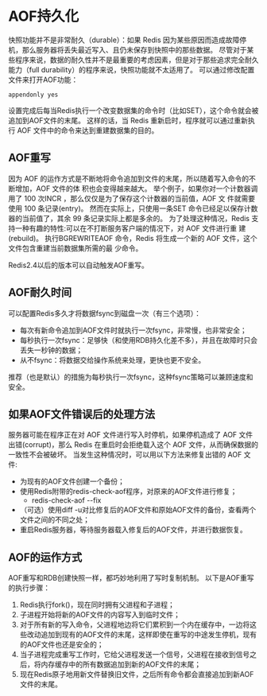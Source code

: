 # AOF持久化

快照功能并不是非常耐久（durable）：如果 Redis 因为某些原因而造成故障停机，那么服务器将丢失最近写入、且仍未保存到快照中的那些数据。
尽管对于某些程序来说，数据的耐久性并不是最重要的考虑因素，但是对于那些追求完全耐久能力（full durability）的程序来说，快照功能就不太适用了。
可以通过修改配置文件来打开AOF功能：
    
    appendonly yes

设置完成后每当Redis执行一个改变数据集的命令时（比如SET），这个命令就会被追加到AOF文件的末尾。
这样的话，当 Redis 重新启时，程序就可以通过重新执行 AOF 文件中的命令来达到重建数据集的目的。

## AOF重写

因为 AOF 的运作方式是不断地将命令追加到文件的末尾，所以随着写入命令的不断增加，AOF 文件的体 积也会变得越来越大。
举个例子，如果你对一个计数器调用了 100 次INCR ，那么仅仅是为了保存这个计数器的当前值，AOF 文 件就需要使用 100 条记录(entry)。
然而在实际上，只使用一条SET 命令已经足以保存计数器的当前值了，其余 99 条记录实际上都是多余的。 为了处理这种情况，Redis 支持一种有趣的特性:可以在不打断服务客户端的情况下，对 AOF 文件进行重
建(rebuild)。
执行BGREWRITEAOF 命令，Redis 将生成一个新的 AOF 文件，这个文件包含重建当前数据集所需的最
少命令。

Redis2.4以后的版本可以自动触发AOF重写。

## AOF耐久时间

可以配置Redis多久才将数据fsync到磁盘一次（有三个选项）：

* 每次有新命令追加到AOF文件时就执行一次fsync，非常慢，也非常安全；
* 每秒执行一次fsync：足够快（和使用RDB持久化差不多），并且在故障时只会丢失一秒钟的数据；
* 从不fsync：将数据交给操作系统来处理，更快也更不安全。

推荐（也是默认）的措施为每秒执行一次fsync，这种fsync策略可以兼顾速度和安全。

## 如果AOF文件错误后的处理方法

服务器可能在程序正在对 AOF 文件进行写入时停机，如果停机造成了 AOF 文件出错(corrupt)，那么 Redis 在重启时会拒绝载入这个 AOF 文件，从而确保数据的一致性不会被破坏。
当发生这种情况时，可以用以下方法来修复出错的 AOF 文件:

* 为现有的AOF文件创建一个备份；
* 使用Redis附带的redis-check-aof程序，对原来的AOF文件进行修复；
    - redis-check-aof --fix
* （可选）使用diff -u对比修复后的AOF文件和原始AOF文件的备份，查看两个文件之间的不同之处；
* 重启Redis服务器，等待服务器载入修复后的AOF文件，并进行数据恢复。

## AOF的运作方式

AOF重写和RDB创建快照一样，都巧妙地利用了写时复制机制。
以下是AOF重写的执行步骤：

1. Redis执行fork()，现在同时拥有父进程和子进程；
2. 子进程开始将新的AOF文件的内容写入到临时文件；
3. 对于所有新的写入命令，父进程地边将它们累积到一个内在缓存中，一边将这些改动追加到现有的AOF文件的末尾，这样即使在重写的中途发生停机，现有的AOF文件也还是安全的；
4. 当子进程完成重写工作时，它给父进程发送一个信号，父进程在接收到信号之后，将内存缓存中的所有数据追加到新的AOF文件的末尾；
5. 现在Redis原子地用新文件替换旧文件，之后所有命令都会直接追加到新AOF文件的末尾。
